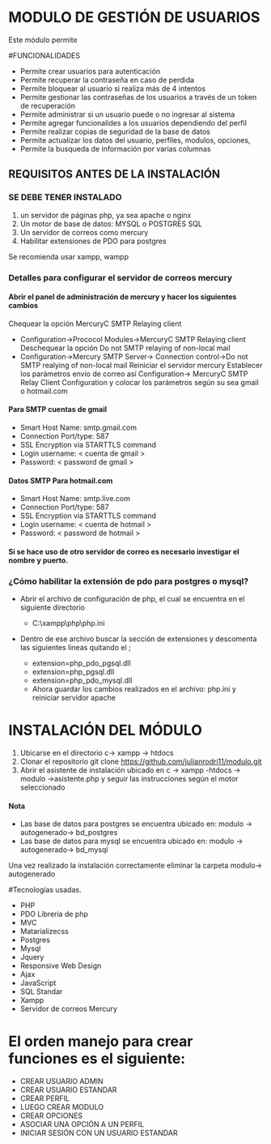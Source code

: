 # MODULO DE GESTIÓN DE USUARIOS

Este módulo permite

#FUNCIONALIDADES
  * Permite crear usuarios para autenticación
  * Permite recuperar la contraseña en caso de perdida
  * Permite bloquear al usuario si realiza más de 4 intentos
  * Permite gestionar las contraseñas de los usuarios a través de un token de recuperación
  * Permite administrar si un usuario puede o no ingresar al sistema
  * Permite agregar funcionalides a los usuarios dependiendo del perfil
  * Permite realizar copias de seguridad de la base de datos 
  * Permite actualizar los datos del usuario, perfiles, modulos, opciones, 
  * Permite la busqueda de información por varias columnas

## REQUISITOS ANTES DE LA INSTALACIÓN

### SE DEBE TENER INSTALADO
1. un servidor de páginas php, ya sea apache o nginx
2. Un motor de base de datos: MYSQL o POSTGRES SQL
3. Un servidor de correos como mercury 
4. Habilitar extensiones de PDO para postgres

Se recomienda usar xampp, wampp

### Detalles para configurar el servidor de correos mercury
#### Abrir el panel de administración de mercury y hacer los siguientes cambios
  Chequear la opción MercuryC SMTP Relaying client
  * Configuration->Prococol Modules->MercuryC SMTP Relaying client
  Deschequear la opción Do not SMTP relaying of non-local mail
  * Configuration->Mercury SMTP Server-> Connection control->Do not SMTP realying of non-local mail
  Reiniciar el servidor mercury
  Establecer los parámetros envío de correo así
  Configuration-> MercuryC SMTP Relay Client Configuration 
  y colocar los parámetros según su sea gmail o hotmail.com
  
#### Para SMTP cuentas de gmail

  * Smart Host Name: smtp.gmail.com
  * Connection Port/type: 587
  * SSL Encryption via STARTTLS command
  * Login username: < cuenta de gmail >
  * Password: < password de gmail >

#### Datos SMTP Para hotmail.com
  * Smart Host Name: smtp.live.com
  * Connection Port/type: 587
  * SSL Encryption via STARTTLS command
  * Login username: < cuenta de hotmail >
  * Password: < password de hotmail >
  
#### Si se hace uso de otro servidor de correo es necesario investigar el nombre y puerto.

### ¿Cómo habilitar la extensión de pdo para postgres o mysql?
  * Abrir el archivo de configuración de php, el cual se encuentra en el siguiente directorio
    * C:\xampp\php\php.ini

  * Dentro de ese archivo buscar la sección de extensiones y descomenta las siguientes lineas quitando el ;
    * extension=php_pdo_pgsql.dll
    * extension=php_pgsql.dll
    * extension=php_pdo_mysql.dll
    * Ahora guardar los cambios realizados en el archivo: php.ini y reiniciar servidor apache 

# INSTALACIÓN DEL MÓDULO

1. Ubicarse en el directorio c-> xampp -> htdocs
2. Clonar el repositorio git clone https://github.com/julianrodri11/modulo.git
3. Abrir el asistente de instalación ubicado en c -> xampp -htdocs -> modulo ->asistente.php y seguir las instrucciones según el motor seleccionado

#### Nota
* Las base de datos para postgres se encuentra ubicado en: modulo -> autogenerado-> bd_postgres
* Las base de datos para mysql se encuentra ubicado en: modulo -> autogenerado-> bd_mysql

Una vez realizado la instalación correctamente eliminar la carpeta modulo-> autogenerado 


 
#Tecnologías usadas.
  * PHP
  * PDO Libreria de php
  * MVC
  * Matarializecss 
  * Postgres
  * Mysql
  * Jquery
  * Responsive Web Design 
  * Ajax
  * JavaScript
  * SQL Standar
  * Xampp
  * Servidor de correos Mercury
  

# El orden manejo para crear funciones es el siguiente:

  * CREAR USUARIO ADMIN     
  * CREAR USUARIO ESTANDAR 
  * CREAR PERFIL 
  * LUEGO CREAR MODULO
  * CREAR OPCIONES
  * ASOCIAR UNA OPCIÓN A UN PERFIL 
  * INICIAR SESIÓN CON UN USUARIO ESTANDAR 
  

